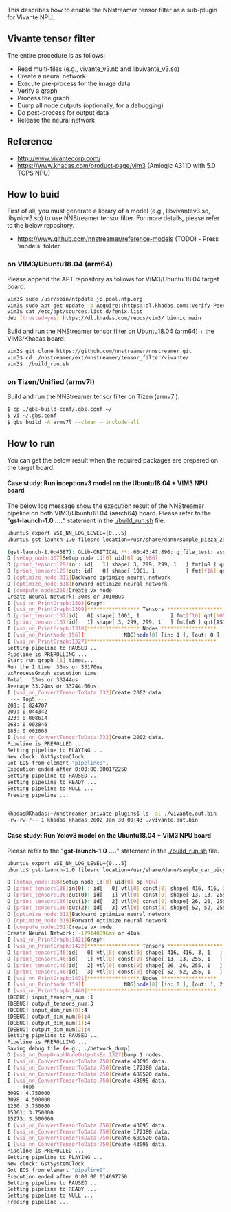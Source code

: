 
This describes how to enable the NNstreamer tensor filter as a sub-plugin for Vivante NPU.

## Vivante tensor filter
The entire procedure is as follows:
 * Read multi-files (e.g., vivante_v3.nb and libvivante_v3.so)
 * Create a neural network
 * Execute pre-process for the image data
 * Verify a graph
 * Process the graph
 * Dump all node outputs (optionally, for a debugging)
 * Do post-process for output data
 * Release the neural network

## Reference
 * http://www.vivantecorp.com/
 * https://www.khadas.com/product-page/vim3 (Amlogic A311D with 5.0 TOPS NPU)
 
## How to buid
First of all, you must generate a library of a model (e.g., libvivantev3.so, libyolov3.so) to use NNStreamer tensor filter.
For more details, please refer to the below repository.
 * https://www.github.com/nnstreamer/reference-models (TODO) - Press 'models' folder.


### on VIM3/Ubuntu18.04 (arm64)
Please append the APT repository as follows for VIM3/Ubuntu 18.04 target board.
```bash
vim3$ sudo /usr/sbin/ntpdate jp.pool.ntp.org
vim3$ sudo apt-get update -o Acquire::https::dl.khadas.com::Verify-Peer=false
vim3$ cat /etc/apt/sources.list.d/fenix.list
deb [trusted=yes] https://dl.khadas.com/repos/vim3/ bionic main
```

Build and run the NNStreamer tensor filter on Ubuntu18.04 (arm64) + the VIM3/Khadas board.

```bash
vim3$ git clone https://github.com/nnstreamer/nnstreamer.git
vim3$ cd ./nnstreamer/ext/nnstreamer/tensor_filter/vivante/
vim3$ ./build_run.sh
```

### on Tizen/Unified (armv7l)
Build and run the NNStreamer tensor filter on Tizen (armv7l).

```bash
$ cp ./gbs-build-conf/.gbs.conf ~/
$ vi ~/.gbs.conf
$ gbs build -A armv7l --clean --include-all
```

## How to run
You can get the below result when the required packages are prepared on the target board.


#### Case study: Run inceptionv3 model on the Ubuntu18.04 + VIM3 NPU board
The below log message show the execution result of the NNStreamer pipeline on both VIM3/Ubuntu18.04 (aarch64) board.
Please refer to the "**gst-launch-1.0 ....**" statement in the [./build_run.sh](./build_run.sh) file.

```bash
ubuntu$ export VSI_NN_LOG_LEVEL={0...5}
ubuntu$ gst-launch-1.0 filesrc location=/usr/share/dann/sample_pizza_299x299.jpg ! jpegdec ! videoconvert ! video/x-raw,format=RGB,width=299,height=299 ! tensor_converter ! tensor_filter framework=vivante model="/usr/share/dann/inception-v3.nb,/usr/share/vivante/inceptionv3/libinceptionv3.so" ! filesink location=vivante.out.bin

(gst-launch-1.0:4587): GLib-CRITICAL **: 00:43:47.896: g_file_test: assertion 'filename != NULL' failed
D [setup_node:367]Setup node id[0] uid[0] op[NBG]
D [print_tensor:129]in : id[   1] shape[ 3, 299, 299, 1   ] fmt[u8 ] qnt[ASM zp=137, scale=0.007292]
D [print_tensor:129]out: id[   0] shape[ 1001, 1          ] fmt[f16] qnt[NONE]
D [optimize_node:311]Backward optimize neural network
D [optimize_node:318]Forward optimize neural network
I [compute_node:260]Create vx node
Create Neural Network: 30ms or 30108us
I [vsi_nn_PrintGraph:1308]Graph:
I [vsi_nn_PrintGraph:1309]***************** Tensors ******************
D [print_tensor:137]id[   0] shape[ 1001, 1          ] fmt[f16] qnt[NONE]
D [print_tensor:137]id[   1] shape[ 3, 299, 299, 1   ] fmt[u8 ] qnt[ASM zp=137, scale=0.007292]
I [vsi_nn_PrintGraph:1318]***************** Nodes ******************
I [vsi_nn_PrintNode:156](             NBG)node[0] [in: 1 ], [out: 0 ] [a6981690]
I [vsi_nn_PrintGraph:1327]******************************************
Setting pipeline to PAUSED ...
Pipeline is PREROLLING ...
Start run graph [1] times...
Run the 1 time: 33ms or 33170us
vxProcessGraph execution time:
Total   33ms or 33244us
Average 33.24ms or 33244.00us
I [vsi_nn_ConvertTensorToData:732]Create 2002 data.
 --- Top5 ---
208: 0.824707
209: 0.044342
223: 0.008614
268: 0.002846
185: 0.002605
I [vsi_nn_ConvertTensorToData:732]Create 2002 data.
Pipeline is PREROLLED ...
Setting pipeline to PLAYING ...
New clock: GstSystemClock
Got EOS from element "pipeline0".
Execution ended after 0:00:00.000172250
Setting pipeline to PAUSED ...
Setting pipeline to READY ...
Setting pipeline to NULL ...
Freeing pipeline ...


khadas@Khadas:~/nnstreamer-private-plugins$ ls -al ./vivante.out.bin
-rw-rw-r-- 1 khadas khadas 2002 Jan 30 00:43 ./vivante.out.bin
```

#### Case study: Run Yolov3 model on the Ubuntu18.04 + VIM3 NPU board
Please refer to the "**gst-launch-1.0 ....**" statement in the [./build_run.sh](./build_run.sh) file.
```bash
ubuntu$ export VSI_NN_LOG_LEVEL={0...5}
ubuntu$ gst-launch-1.0 filesrc location=/usr/share/dann/sample_car_bicyle_dog_416x416.jpg ! jpegdec ! videoconvert ! video/x-raw,format=BGR,width=416,height=416 ! tensor_converter ! tensor_transform mode=transpose option=1:2:0:3 ! tensor_transform mode=typecast option=int8 ! tensor_filter framework=vivante model="/usr/share/dann/yolov3.nb,/usr/share/vivante/yolov3/libyolov3.so" ! filesink location=vivante.out.bin

D [setup_node:368]Setup node id[0] uid[0] op[NBG]
D [print_tensor:136]in(0) : id[   0] vtl[0] const[0] shape[ 416, 416, 3, 1   ] fmt[i8 ] qnt[DFP fl=  7]
D [print_tensor:136]out(0): id[   1] vtl[0] const[0] shape[ 13, 13, 255, 1   ] fmt[i8 ] qnt[DFP fl=  2]
D [print_tensor:136]out(1): id[   2] vtl[0] const[0] shape[ 26, 26, 255, 1   ] fmt[i8 ] qnt[DFP fl=  2]
D [print_tensor:136]out(2): id[   3] vtl[0] const[0] shape[ 52, 52, 255, 1   ] fmt[i8 ] qnt[DFP fl=  2]
D [optimize_node:312]Backward optimize neural network
D [optimize_node:319]Forward optimize neural network
I [compute_node:261]Create vx node
Create Neural Network: -179140096ms or 41us
I [vsi_nn_PrintGraph:1421]Graph:
I [vsi_nn_PrintGraph:1422]***************** Tensors ******************
D [print_tensor:146]id[   0] vtl[0] const[0] shape[ 416, 416, 3, 1   ] fmt[i8 ] qnt[DFP fl=  7]
D [print_tensor:146]id[   1] vtl[0] const[0] shape[ 13, 13, 255, 1   ] fmt[i8 ] qnt[DFP fl=  2]
D [print_tensor:146]id[   2] vtl[0] const[0] shape[ 26, 26, 255, 1   ] fmt[i8 ] qnt[DFP fl=  2]
D [print_tensor:146]id[   3] vtl[0] const[0] shape[ 52, 52, 255, 1   ] fmt[i8 ] qnt[DFP fl=  2]
I [vsi_nn_PrintGraph:1431]***************** Nodes ******************
I [vsi_nn_PrintNode:159](             NBG)node[0] [in: 0 ], [out: 1, 2, 3 ] [ab9fecf0]
I [vsi_nn_PrintGraph:1440]******************************************
[DEBUG] input_tensors_num :1
[DEBUG] output_tensors_num:3
[DEBUG] input_dim_num[0]:4
[DEBUG] output_dim_num[0]:4
[DEBUG] output_dim_num[1]:4
[DEBUG] output_dim_num[2]:4
Setting pipeline to PAUSED ...
Pipeline is PREROLLING ...
Saving debug file (e.g., ./network_dump)
D [vsi_nn_DumpGraphNodeOutputsEx:1327]Dump 1 nodes.
I [vsi_nn_ConvertTensorToData:750]Create 43095 data.
I [vsi_nn_ConvertTensorToData:750]Create 172380 data.
I [vsi_nn_ConvertTensorToData:750]Create 689520 data.
I [vsi_nn_ConvertTensorToData:750]Create 43095 data.
 --- Top5 ---
3099: 4.750000
3098: 4.500000
1230: 3.750000
15361: 3.750000
15273: 3.500000
I [vsi_nn_ConvertTensorToData:750]Create 43095 data.
I [vsi_nn_ConvertTensorToData:750]Create 172380 data.
I [vsi_nn_ConvertTensorToData:750]Create 689520 data.
I [vsi_nn_ConvertTensorToData:750]Create 43095 data.
Pipeline is PREROLLED ...
Setting pipeline to PLAYING ...
New clock: GstSystemClock
Got EOS from element "pipeline0".
Execution ended after 0:00:00.014697750
Setting pipeline to PAUSED ...
Setting pipeline to READY ...
Setting pipeline to NULL ...
Freeing pipeline ...

```
